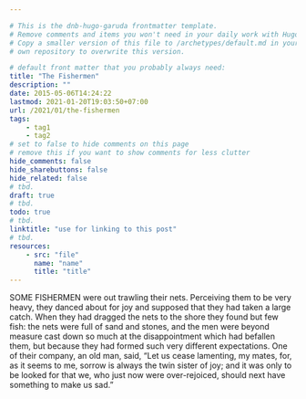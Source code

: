 ```yaml
---

# This is the dnb-hugo-garuda frontmatter template. 
# Remove comments and items you won't need in your daily work with Hugo.
# Copy a smaller version of this file to /archetypes/default.md in your
# own repository to overwrite this version.

# default front matter that you probably always need:
title: "The Fishermen"
description: ""
date: 2015-05-06T14:24:22
lastmod: 2021-01-20T19:03:50+07:00
url: /2021/01/the-fishermen
tags:
    - tag1
    - tag2
# set to false to hide comments on this page
# remove this if you want to show comments for less clutter
hide_comments: false
hide_sharebuttons: false
hide_related: false
# tbd.
draft: true
# tbd.
todo: true
# tbd.
linktitle: "use for linking to this post"
# tbd.
resources:
    - src: "file"
      name: "name"
      title: "title"
---
```

SOME FISHERMEN were out trawling their nets. Perceiving them to be very heavy, they danced about for joy and supposed that they had taken a large catch. When they had dragged the nets to the shore they found but few fish: the nets were full of sand and stones, and the men were beyond measure cast down so much at the disappointment which had befallen them, but because they had formed such very different expectations. One of their company, an old man, said, “Let us cease lamenting, my mates, for, as it seems to me, sorrow is always the twin sister of joy; and it was only to be looked for that we, who just now were over-rejoiced, should next have something to make us sad.”

